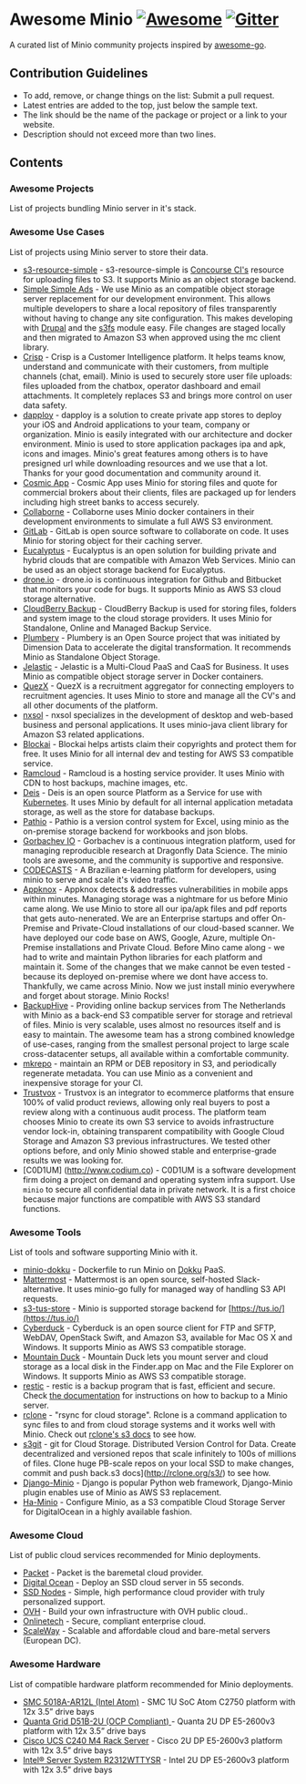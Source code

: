 # Awesome Minio [![Awesome](https://cdn.rawgit.com/sindresorhus/awesome/d7305f38d29fed78fa85652e3a63e154dd8e8829/media/badge.svg)](https://github.com/sindresorhus/awesome) [![Gitter](https://badges.gitter.im/Join%20Chat.svg)](https://gitter.im/minio/minio?utm_source=badge&utm_medium=badge&utm_campaign=pr-badge&utm_content=badge)

A curated list of Minio community projects inspired by [awesome-go](https://github.com/avelino/awesome-go).

## Contribution Guidelines
* To add, remove, or change things on the list: Submit a pull request.
* Latest entries are added to the top, just below the sample text.
* The link should be the name of the package or project or a link to your website.
* Description should not exceed more than two lines.


## Contents

### Awesome Projects
List of projects bundling Minio server in it's stack.


### Awesome Use Cases
List of projects using Minio server to store their data.
* [s3-resource-simple](https://github.com/making/s3-resource-simple) - s3-resource-simple is [Concourse CI's](https://concourse.ci/) resource for uploading files to S3. It supports Minio as an object storage backend. 
* [Simple Simple Ads](https://simplesimple.ca) - We use Minio as an compatible object storage server replacement for our development environment. This allows multiple developers to share a local repository of files transparently without having to change any site configuration. This makes developing with [Drupal](https://www.drupal.org/) and the [s3fs](https://www.drupal.org/project/s3fs) module easy. File changes are staged locally and then migrated to Amazon S3 when approved using the mc client library.
* [Crisp](https://crisp.im/) - Crisp is a Customer Intelligence platform. It helps teams know, understand and communicate with their customers, from multiple channels (chat, email). Minio is used to securely store user file uploads: files uploaded from the chatbox, operator dashboard and email attachments. It completely replaces S3 and brings more control on user data safety.
* [dapploy](https://dapploy.io/) - dapploy is a solution to create private app stores to deploy your iOS and Android applications to your team, company or organization. Minio is easily integrated with our architecture and docker environment. Minio is used to store application packages ipa and apk, icons and images. Minio's great features among others is to have presigned url while downloading resources and we use that a lot. Thanks for your good documentation and community around it.
* [Cosmic App](https://cosmicapp.co.uk) - Cosmic App uses Minio for storing files and quote for commercial brokers about their clients, files are packaged up for lenders including high street banks to access securely.
* [Collaborne](https://github.com/Collaborne) - Collaborne uses Minio docker containers in their development environments to simulate a full AWS S3 environment.
* [GitLab](https://gitlab.com) - GitLab is open source software to collaborate on code.  It uses Minio for storing object for their caching server.
* [Eucalyptus](http://www.eucalyptus.com) - Eucalyptus is an open solution for building private and hybrid clouds that are compatible with Amazon Web Services. Minio can be used as an object storage backend for Eucalyptus.
* [drone.io](https://drone.io/) - drone.io is continuous integration for Github and Bitbucket that monitors your code for bugs. It supports  Minio as AWS S3 cloud storage alternative.
* [CloudBerry Backup](http://www.cloudberrylab.com/best-bare-metal-backup-software.aspx) - CloudBerry Backup is used for storing  files, folders and system image to the cloud storage providers. It uses Minio for Standalone, Online and Managed Backup Service.
* [Plumbery](http://plumbery.readthedocs.io/en/latest/tutorial.minio.html) -  Plumbery is an Open Source project that was initiated by Dimension Data to accelerate the digital transformation. It recommends Minio as Standalone Object Storage.
* [Jelastic](https://jelastic.com/) - Jelastic is a Multi-Cloud PaaS and CaaS for Business. It uses Minio as compatible object storage server in Docker containers.
* [QuezX](https://quezx.com/) - QuezX is a recruitment aggregator for connecting employers to recruitment agencies. It uses Minio to store and manage all the CV's and all other documents of the platform.
* [nxsol](http://nxsol.com/index.html) - nxsol specializes in the development of desktop and web-based business and personal applications. It uses minio-java client library for Amazon S3 related applications.
* [Blockai](https://blockai.com/) - Blockai  helps artists claim their copyrights and protect them for free. It uses Minio for all internal dev and testing for AWS S3 compatible service.
* [Ramcloud](https://ramcloud.io) - Ramcloud is a hosting service provider. It uses Minio with CDN to host backups, machine images, etc.
* [Deis](https://deis.com) - Deis is an open source Platform as a Service for use with [Kubernetes](http://kubernetes.io/). It uses Minio by default for all internal application metadata storage, as well as the store for database backups.
* [Pathio](https://www.pathio.com) - Pathio is a version control system for Excel, using minio as the on-premise storage backend for workbooks and json blobs.
* [Gorbachev IO](https://dragonfly.co.nz) - Gorbachev is a continuous integration platform, used for managing reproducible research at Dragonfly Data Science. The minio tools are awesome, and the community is supportive and responsive.
* [CODECASTS](https://codecasts.com.br) - A Brazilian e-learning platform for developers, using minio to serve and scale it's video traffic.
* [Appknox](https://www.appknox.com/) - Appknox detects & addresses vulnerabilities in mobile apps within minutes. Managing storage was a nightmare for us before Minio came along. We use Minio to store all our ipa/apk files and pdf reports that gets auto-nenerated. We are an Enterprise startups and offer On-Premise and Private-Cloud installations of our cloud-based scanner. We have deployed our code base on AWS, Google, Azure, multiple On-Premise installations and Private Cloud. Before Mino came along - we had to write and maintain Python libraries for each platform and maintain it. Some of the changes that we make cannot be even tested - because its deployed on-premise where we dont have access to. Thankfully, we came across Minio. Now we just install minio everywhere and forget about storage. Minio Rocks!
* [BackupHive](https://www.backuphive.nl) - Providing online backup services from The Netherlands with Minio as a back-end S3 compatible server for storage and retrieval of files. Minio is very scalable, uses almost no resources itself and is easy to maintain. The awesome team has a strong combined knowledge of use-cases, ranging from the smallest personal project to large scale cross-datacenter setups, all available within a comfortable community.
* [mkrepo](https://github.com/tarantool/mkrepo) - maintain an RPM or DEB repository in S3, and periodically regenerate metadata. You can use Minio as a convenient and inexpensive storage for your CI.
* [Trustvox](http://trustvox.com.br) - Trustvox is an integrator to ecommerce platforms that ensure 100% of valid product reviews, allowing only real buyers to post a review along with a continuous audit process. The platform team chooses Minio to create its own S3 service to avoids infrastructure vendor lock-in, obtaining transparent compatibility with Google Cloud Storage and Amazon S3 previous infrastructures. We tested other options before, and only Minio showed stable and enterprise-grade results we was looking for.
* [C0D1UM] (http://www.codium.co) - C0D1UM is a software development firm doing a project on demand and operating system infra support. Use `minio` to secure all confidential data in private network. It is a first choice because major functions are compatible with AWS S3 standard functions.

### Awesome Tools
List of tools and software supporting Minio with it.
* [minio-dokku](https://github.com/slypix/minio-dokku) - Dockerfile to run Minio on [Dokku](http://dokku.viewdocs.io/dokku/) PaaS.
* [Mattermost](https://www.mattermost.org/) - Mattermost is an open source, self-hosted Slack-alternative. It uses minio-go fully for managed way of handling S3 API requests.
* [s3-tus-store](https://github.com/blockai/s3-tus-store) - Minio is supported storage backend for [https://tus.io/](https://tus.io/)
* [Cyberduck](https://cyberduck.io/) - Cyberduck is an open source client for FTP and SFTP, WebDAV, OpenStack Swift, and Amazon S3, available for Mac OS X and Windows. It supports Minio as AWS S3 compatible storage.
* [Mountain Duck](https://mountainduck.io/) - Mountain Duck lets you mount server and cloud storage as a local disk in the Finder.app on Mac and the File Explorer on Windows. It supports Minio as AWS S3 compatible storage.
* [restic](https://restic.github.io) - restic is a backup program that is fast, efficient and secure. Check [the documentation](http://restic.readthedocs.io/en/latest/Manual/#create-a-minio-server-repository) for instructions on how to backup to a Minio server.
* [rclone](http://rclone.org) - "rsync for cloud storage".  Rclone is a command application to sync files to and from cloud storage systems and it works well with Minio. Check out [rclone's s3 docs](http://rclone.org/s3/) to see how.
* [s3git](https://github.com/s3git/s3git) - git for Cloud Storage. Distributed Version Control for Data. Create decentralized and versioned repos that scale infinitely to 100s of millions of files. Clone huge PB-scale repos on your local SSD to make changes, commit and push back.s3 docs](http://rclone.org/s3/) to see how.
* [Django-Minio](https://github.com/maddevsio/django_minio) - Django is popular Python web framework, Django-Minio plugin enables use of Minio as AWS S3 replacement.
* [Ha-Minio](https://github.com/bryanl/ha-minio) - Configure Minio, as a S3 compatible Cloud Storage Server for DigitalOcean in a highly available fashion.


### Awesome Cloud
List of public cloud services recommended for Minio deployments.
* [Packet](https://www.packet.net) - Packet is the baremetal cloud provider.
* [Digital Ocean](https://www.digitalocean.com) - Deploy an SSD cloud server in 55 seconds.
* [SSD Nodes](https://www.ssdnodes.com/) - Simple, high performance cloud provider with truly personalized support.
* [OVH](https://www.ovh.com/us) - Build your own infrastructure with OVH public cloud..
* [Onlinetech](http://www.onlinetech.com) - Secure, compliant enterprise cloud.
* [ScaleWay](https://www.scaleway.com) - Scalable and affordable cloud and bare-metal servers (European DC).


### Awesome Hardware
List of compatible hardware platform recommended for Minio deployments.
* [SMC 5018A-AR12L (Intel Atom)](http://www.supermicro.com/products/system/1U/5018/SSG-5018A-AR12L.cfm?parts=SHOW) - SMC 1U SoC Atom C2750 platform with 12x 3.5” drive bays
* [Quanta Grid D51B-2U (OCP Compliant) ](http://www.qct.io/Product/Servers/Rackmount-Servers/2U/QuantaGrid-D51B-2U-p256c77c70c83c118)- Quanta 2U DP E5-2600v3 platform with 12x 3.5” drive bays
* [Cisco UCS C240 M4 Rack Server](http://www.cisco.com/c/en/us/products/servers-unified-computing/ucs-c240-m4-rack-server/index.html) - Cisco 2U DP E5-2600v3 platform with 12x 3.5” drive bays
* [Intel® Server System R2312WTTYSR](http://ark.intel.com/products/88286) - Intel 2U DP E5-2600v3 platform with 12x 3.5” drive bays
